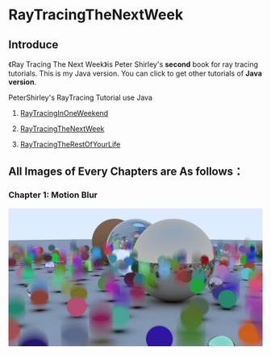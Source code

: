 # RayTracingTheNextWeek

## Introduce

《Ray Tracing The Next Week》is Peter Shirley's **second** book for ray tracing tutorials. This is my Java version. You can click to get other tutorials of **Java version**.

PeterShirley's RayTracing Tutorial use Java

1. [RayTracingInOneWeekend](https://github.com/yhcheer/RayTracingInOneWeekend)

2. [RayTracingTheNextWeek](https://github.com/yhcheer/RayTracingTheNextWeek)

3. [RayTracingTheRestOfYourLife](https://github.com/yhcheer/RayTracingTheRestOfYourLife)

## All Images of Every Chapters are As follows：

### Chapter 1:   Motion Blur

![](https://raw.githubusercontent.com/yhcheer/RayTracingTheNextWeek/master/images/Cp1.jpg)